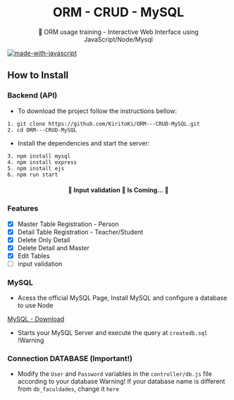 <h1 align="center">ORM - CRUD - MySQL </h1>

<p align="center">🚀 ORM usage training - Interactive Web Interface using JavaScript/Node/Mysql</p>

[![made-with-javascript](https://img.shields.io/badge/Made%20with-JavaScript-1f425f.svg)](https://www.javascript.com)
 
## How to Install

### Backend (API)

* To download the project follow the instructions bellow:

```
1. git clone https://github.com/KiritoKi/ORM---CRUD-MySQL.git
2. cd ORM---CRUD-MySQL
```

* Install the dependencies and start the server:

```
3. npm install mysql
4. npm install express
5. npm install ejs
6. npm run start
```

<h4 align="center"> 
	🚧  Input validation 🚀 Is Coming...  🚧
</h4>

### Features

- [x] Master Table Registration - Person
- [x] Detail Table Registration - Teacher/Student
- [x] Delete Only Detail
- [x] Delete Detail and Master
- [x] Edit Tables
- [ ] input validation

### MySQL

* Acess the official MySQL Page, Install MySQL and configure a database to use Node

<a href=“https://www.mysql.com/downloads/“>MySQL - Download</a>

* Starts your MySQL Server and execute the query at `createdb.sql` !Warning

### Connection DATABASE (Important!)

* Modify the `User` and `Password` variables in the `controller/db.js` file according to your database 
	Warning! If your database name is different from `db_faculdades`, change it `here`




